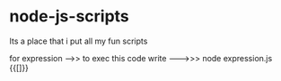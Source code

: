 # node-js-scripts
Its a place that i put all my fun scripts 

for expression -->> 
        to exec this code write --->>>     node expression.js {{[]}} 
